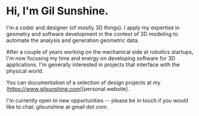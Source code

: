 # Hi, I'm Gil Sunshine. 

I'm a coder and designer (of mostly 3D things). I apply my expertise in geometry and software development in the context of 3D modeling to automate the analysis and generation geometric data.

After a couple of years working on the mechanical side at robotics startups, I'm now focusing my time and energy on developing software for 3D applications. I'm generally interested in projects that interface with the physical world.

You can documentation of a selection of design projects at my (https://www.gilsunshine.com)[personal website].

I'm currently open to new opportunities -- please be in touch if you would like to chat: gilsunshine at gmail dot com.

